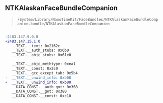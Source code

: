 ## NTKAlaskanFaceBundleCompanion

> `/System/Library/NanoTimeKit/FaceBundles/NTKAlaskanFaceBundleCompanion.bundle/NTKAlaskanFaceBundleCompanion`

```diff

-2483.147.9.0.0
+2483.147.15.1.0
   __TEXT.__text: 0x2162c
   __TEXT.__auth_stubs: 0x6b0
   __TEXT.__objc_stubs: 0x61e0

   __TEXT.__objc_methtype: 0xea1
   __TEXT.__const: 0x2c0
   __TEXT.__gcc_except_tab: 0x5b4
-  __TEXT.__unwind_info: 0xb08
+  __TEXT.__unwind_info: 0xb00
   __DATA_CONST.__auth_got: 0x368
   __DATA_CONST.__got: 0x380
   __DATA_CONST.__const: 0xc10

```
